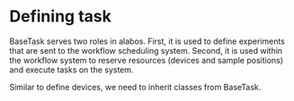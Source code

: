 # Defining task
BaseTask serves two roles in alabos. First, it is used to define experiments that are sent 
to the workflow scheduling system. Second, it is used within the workflow system to reserve resources 
(devices and sample positions) and execute tasks on the system.

Similar to define devices, we need to inherit classes from BaseTask.

